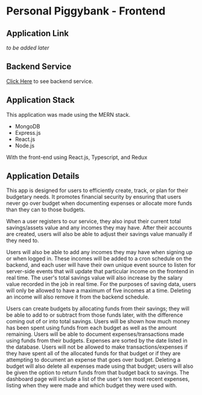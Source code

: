 # Personal Piggybank - Frontend

## Application Link

_to be added later_

## Backend Service

[Click Here](https://github.com/TC999999/BudgetTrackerBack-End) to see backend service.

## Application Stack

This application was made using the MERN stack.

- MongoDB
- Express.js
- React.js
- Node.js

With the front-end using React.js, Typescript, and Redux

## Application Details

This app is designed for users to efficiently create, track, or plan for their budgetary needs. It promotes financial security by ensuring that users never go over budget when documenting expenses or allocate more funds than they can to those budgets.

When a user registers to our service, they also input their current total savings/assets value and any incomes they may have. After their accounts are created, users will also be able to adjust their savings value manually if they need to.

Users will also be able to add any incomes they may have when signing up or when logged in. These incomes will be added to a cron schedule on the backend, and each user will have their own unique event source to listen for server-side events that will update that particular income on the frontend in real time. The user's total savings value will also increase by the salary value recorded in the job in real time. For the purposes of saving data, users will only be allowed to have a maximum of five incomes at a time. Deleting an income will also remove it from the backend schedule.

Users can create budgets by allocating funds from their savings; they will be able to add to or subtract from those funds later, with the difference coming out of or into total savings. Users will be shown how much money has been spent using funds from each budget as well as the amount remaining. Users will be able to document expenses/transactions made using funds from their budgets. Expenses are sorted by the date listed in the database. Users will not be allowed to make transactions/expenses if they have spent all of the allocated funds for that budget or if they are attempting to document an expense that goes over budget. Deleting a budget will also delete all expenses made using that budget; users will also be given the option to return funds from that budget back to savings. The dashboard page will include a list of the user's ten most recent expenses, listing when they were made and which budget they were used with.
